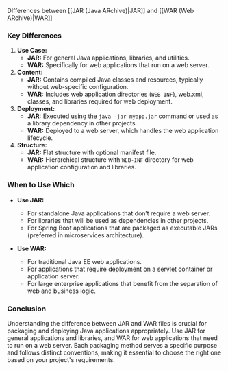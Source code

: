 DIfferences between [[JAR (Java ARchive)|JAR]] and [[WAR (Web ARchive)|WAR]]

### Key Differences

1. **Use Case:**
    - **JAR:** For general Java applications, libraries, and utilities.
    - **WAR:** Specifically for web applications that run on a web server.
2. **Content:**
    - **JAR:** Contains compiled Java classes and resources, typically without web-specific configuration.
    - **WAR:** Includes web application directories (`WEB-INF`), web.xml, classes, and libraries required for web deployment.
3. **Deployment:**
    - **JAR:** Executed using the `java -jar myapp.jar` command or used as a library dependency in other projects.
    - **WAR:** Deployed to a web server, which handles the web application lifecycle.
4. **Structure:**
    - **JAR:** Flat structure with optional manifest file.
    - **WAR:** Hierarchical structure with `WEB-INF` directory for web application configuration and libraries.

### When to Use Which

- **Use JAR:**
    
    - For standalone Java applications that don’t require a web server.
    - For libraries that will be used as dependencies in other projects.
    - For Spring Boot applications that are packaged as executable JARs (preferred in microservices architecture).
- **Use WAR:**
    
    - For traditional Java EE web applications.
    - For applications that require deployment on a servlet container or application server.
    - For large enterprise applications that benefit from the separation of web and business logic.

### Conclusion

Understanding the difference between JAR and WAR files is crucial for packaging and deploying Java applications appropriately. Use JAR for general applications and libraries, and WAR for web applications that need to run on a web server. Each packaging method serves a specific purpose and follows distinct conventions, making it essential to choose the right one based on your project's requirements.